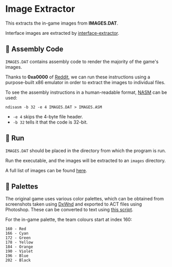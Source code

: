 # Image Extractor

This extracts the in-game images from **IMAGES.DAT**.

Interface images are extracted by [interface-extractor](/projects/interface-extractor).

## :robot: Assembly Code

`IMAGES.DAT` contains assembly code to render the majority of the game's images.

Thanks to **0xa0000** of [Reddit](https://www.reddit.com/r/asm/comments/as8ivk/how_can_i_call_a_stored_routine_with_unknown/egtl489/), we can run these instructions using a purpose-built x86 emulator in order to extract the images to individual files.

To see the assembly instructions in a human-readable format, [NASM](https://nasm.us/) can be used:

```
ndisasm -b 32 -e 4 IMAGES.DAT > IMAGES.ASM
```

- `-e 4` skips the 4-byte file header.
- `-b 32` tells it that the code is 32-bit.

## :runner: Run

`IMAGES.DAT` should be placed in the directory from which the program is run.

Run the executable, and the images will be extracted to an `images` directory.

A full list of images can be found [here](/docs/research/images.md).

## :art: Palettes

The original game uses various color palettes, which can be obtained from screenshots taken using [DxWnd](https://sourceforge.net/projects/dxwnd/) and exported to ACT files using Photoshop. These can be converted to text using [this script](convert_palette.py).

For the in-game palette, the team colours start at index 160:

    160 - Red
    166 - Cyan
    172 - Green
    178 - Yellow
    184 - Orange
    190 - Violet
    196 - Blue
    202 - Black
